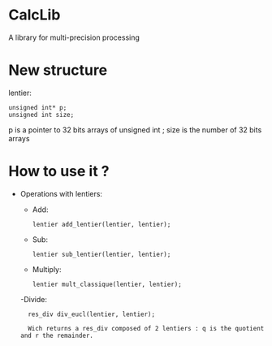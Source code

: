 # CalcLib
A library for multi-precision processing

# New structure
lentier:

	unsigned int* p;
	unsigned int size;
  
p is a pointer to 32 bits arrays of unsigned int ; size is the number of 32 bits arrays

# How to use it ?

* Operations with lentiers:

  - Add:
  
        lentier add_lentier(lentier, lentier);
        
  - Sub:
  
        lentier sub_lentier(lentier, lentier);

  - Multiply:
        
        lentier mult_classique(lentier, lentier);

  -Divide:
        
        res_div div_eucl(lentier, lentier);
        
        Wich returns a res_div composed of 2 lentiers : q is the quotient and r the remainder.
   
        
        
